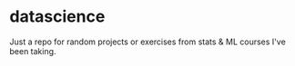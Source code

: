 # datascience

Just a repo for random projects or exercises from stats & ML courses I've been taking. 
